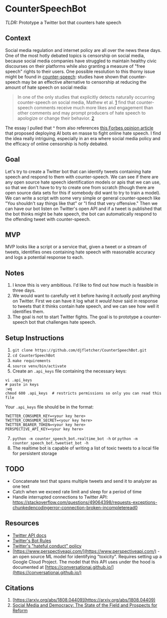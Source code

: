 # CounterSpeechBot
*TLDR:* Prototype a Twitter bot that counters hate speech

## Context

Social media regulation and internet policy are all over the news these days. One of the most hotly debated topics is censorship on social media, because social media companies have struggled to maintain healthy civic discourses on their platforms while also granting a measure of "free speech" rights to their users. One possible resolution to this thorny issue might be found in [counter-speech](https://en.wikipedia.org/wiki/Counterspeech): studies have shown that counter-speech may be an effective alternative to censorship at reducing the amount of hate speech on social media:
> In one of the only studies that explicitly detects naturally occurring counter-speech on social media, Mathew et al. [1](#citations) find that counter-speech comments receive much more likes and engagement than other comments and may prompt producers of hate speech to apologize or change their behavior. [2](#citations)

The essay I pulled that ^ from also references [this Forbes opinion article](https://www.forbes.com/sites/kalevleetaru/2017/02/04/fighting-social-media-hate-speech-with-ai-powered-bots/?sh=2386d90527b1) that proposed deploying AI bots en masse to fight online hate speech. I find the idea really intriguing, especially in an era where social media policy and the efficacy of online censorship is hotly debated.

## Goal
Let's try to create a Twitter bot that can identify tweets containing hate speech and respond to them with counter-speech. We can see if there are any open source hate speech identification models or apis that we can use, so that we don't have to try to create one from scratch (though there are open source data sets for this if somebody did want to try to train a model). We can write a script with some very simple or general counter-speech like "You shouldn't say things like that" or "I find that very offensive." Then we can have our bot listen on Twitter's open API and if a tweet is published that the bot thinks might be hate speech, the bot can automatically respond to the offending tweet with counter-speech.

## MVP
MVP looks like a script or a service that, given a tweet or a stream of tweets, identifies ones containing hate speech with reasonable accuracy and logs a potential response to each. 

## Notes
1. I know this is very ambitious. I'd like to find out how much is feasible in three days.
2. We would want to carefully vet it before having it _actually_ post anything on Twitter. First we can have it log what it _would have_ said in response to tweets that it thinks contain hate speech, and we can see how well it identifies them.
3. The goal is not to start Twitter fights. The goal is to prototype a counter-speech bot that challenges hate speech.

## Setup Instructions
1. `git clone https://github.com/djfletcher/CounterSpeechBot.git`
2. `cd CounterSpeechBot`
3. `make requirements`
5. `source venv/bin/activate`
6. Create an `.api_keys` file containing the necessary keys:
```
vi .api_keys
# paste in keys
:wq
chmod 600 .api_keys  # restricts permissions so only you can read this file
```
Your `.api_keys` file should be in the format:
```
TWITTER_CONSUMER_KEY=<your key here>
TWITTER_CONSUMER_SECRET=<your key here>
TWITTER_BEARER_TOKEN=<your key here>
PERSPECTIVE_API_KEY=<your key here>
```
7. `python -m counter_speech_bot.realtime_bot -h` or `python -m counter_speech_bot.tweetset_bot -h`
8. The realtime bot is capable of writing a list of toxic tweets to a local file for persistent storage

## TODO
- Concatenate text that spans multiple tweets and send it to analyzer as one text
- Catch when we exceed rate limit and sleep for a period of time
- Handle interrupted connections to Twitter API: https://stackoverflow.com/questions/49064398/requests-exceptions-chunkedencodingerror-connection-broken-incompleteread0

## Resources
 * [Twitter API docs](https://developer.twitter.com/en/docs/twitter-api)
 * [Twitter's Bot Rules](https://help.twitter.com/en/rules-and-policies/twitter-automation)
 * [Twitter's "hateful conduct" policy](https://help.twitter.com/en/rules-and-policies/hateful-conduct-policy)
 * [https://www.perspectiveapi.com/](https://www.perspectiveapi.com/) - an open source ML model for identifying "toxicity". Requires setting up a Google Cloud Project. The model that this API uses under the hood is documented at [https://conversationai.github.io/](https://conversationai.github.io/)

## Citations
1. [https://arxiv.org/abs/1808.04409](https://arxiv.org/abs/1808.04409)
2. [Social Media and Democracy: The State of the Field and Prospects for Reform](https://www.cambridge.org/core/books/social-media-and-democracy/E79E2BBF03C18C3A56A5CC393698F117)

 
